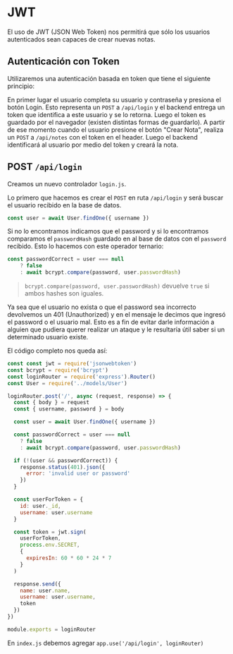 # JWT

El uso de JWT (JSON Web Token) nos permitirá que sólo los usuarios autenticados sean capaces de crear nuevas notas.



## Autenticación con Token

Utilizaremos una autenticación basada en token que tiene el siguiente principio:

En primer lugar el usuario completa su usuario y contraseña y presiona el botón Login. Esto representa un `POST` a `/api/login` y el backend entrega un token que identifica a este usuario y se lo retorna. Luego el token es guardado por el navegador (existen distintas formas de guardarlo). A partir de ese momento cuando el usuario presione el botón "Crear Nota", realiza un `POST` a `/api/notes` con el token en el header. Luego el backend identificará al usuario por medio del token y creará la nota.



## POST `/api/login`

Creamos un nuevo controlador `login.js`.

Lo primero que hacemos es crear el `POST` en ruta `/api/login` y será buscar el usuario recibido en la base de datos. 

```js
const user = await User.findOne({ username })
```

Si no lo encontramos indicamos que el password y si lo encontramos comparamos el `passwordHash` guardado en al base de datos con el `password` recibido. Esto lo hacemos con este operador ternario:

```js
const passwordCorrect = user === null
    ? false
    : await bcrypt.compare(password, user.passwordHash)
```

> `bcrypt.compare(password, user.passwordHash)` devuelve `true` si ambos hashes son iguales.

Ya sea que el usuario no exista o que el password sea incorrecto devolvemos un 401 (Unauthorized) y en el mensaje le decimos que ingresó el password o el usuario mal. Esto es a fin de evitar darle información a alguien que pudiera querer realizar un ataque y le resultaría útil saber si un determinado usuario existe.



El código completo nos queda así:

```js
const const jwt = require('jsonwebtoken')
const bcrypt = require('bcrypt')
const loginRouter = require('express').Router()
const User = require('../models/User')

loginRouter.post('/', async (request, response) => {
  const { body } = request
  const { username, password } = body

  const user = await User.findOne({ username })

  const passwordCorrect = user === null
    ? false
    : await bcrypt.compare(password, user.passwordHash)

  if (!(user && passwordCorrect)) {
    response.status(401).json({
      error: 'invalid user or password'
    })
  }

  const userForToken = {
    id: user._id,
    username: user.username
  }

  const token = jwt.sign(
    userForToken,
    process.env.SECRET,
    {
      expiresIn: 60 * 60 * 24 * 7
    }
  )

  response.send({
    name: user.name,
    username: user.username,
    token
  })
})

module.exports = loginRouter
```



En `index.js` debemos agregar `app.use('/api/login', loginRouter)`